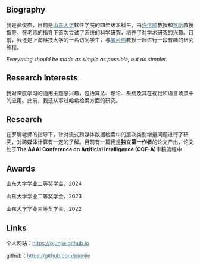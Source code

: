 ## Biography
<p>我是彭俊杰，目前是<a style="color:#476f83" href="https://www.sdu.edu.cn/index.htm">山东大学</a>软件学院的四年级本科生，由<a style="color:#476f83" href="https://faculty.sdu.edu.cn/xuxinshun/zh_CN/index.htm">许信顺</a>教授和<a style="color:#476f83" href="https://faculty.sdu.edu.cn/luoxin/zh_CN/index.htm">罗昕</a>教授指导，在老师的指导下首次尝试了系统的科学研究，培养了对学术研究的兴趣。目前，我还是上海科技大学的一名访问学生，与<a style="color:#476f83" href="https://sist.shanghaitech.edu.cn/tukw/main.htm">屠可伟</a>教授一起进行一段有趣的研究旅程。</p>

<p><em class="ref">Everything should be made as simple as possible, but no simpler.</em></p>

## Research Interests
<p>我对深度学习的通用主题感兴趣，包括算法、理论、系统及其在视觉和语言场景中的应用。此前，我还从事过哈希检索方面的研究。</p>

## Research
<p>在罗昕老师的指导下，针对流式跨媒体数据检索中的层次类别增量问题进行了研究，对跨媒体计算有一定的了解。目前有一篇我是<b>独立第一作者</b>的论文产出，论文处于<b>The AAAI Conference on Artificial Intelligence (CCF-A)</b>审稿流程中</p>

## Awards
<p>山东大学学业二等奖学金，2024</p>
<p>山东大学学业二等奖学金，2023</p>
<p>山东大学学业三等奖学金，2022</p>

## Links
<p>个人网站：<a style="color:#476f83" href="https://pjunjie.github.io">https://pjunjie.github.io</a></p>
<p>github：<a style="color:#476f83" href="https://github.com/pjunjie">https://github.com/pjunjie</a></p>


